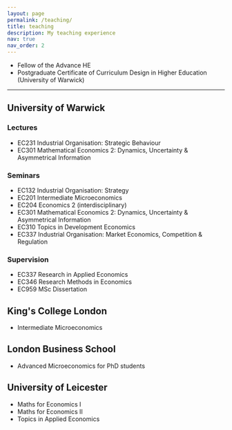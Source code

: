 ```yaml
---
layout: page
permalink: /teaching/
title: teaching
description: My teaching experience
nav: true
nav_order: 2
---
```


- Fellow of the Advance HE
- Postgraduate Certificate of Curriculum Design in Higher Education (University of Warwick)

___

## University of Warwick

### Lectures

- EC231 Industrial Organisation: Strategic Behaviour
- EC301 Mathematical Economics 2: Dynamics, Uncertainty & Asymmetrical Information

### Seminars

- EC132 Industrial Organisation: Strategy
- EC201 Intermediate Microeconomics
- EC204 Economics 2 (interdisciplinary)
- EC301 Mathematical Economics 2: Dynamics, Uncertainty & Asymmetrical Information
- EC310 Topics in Development Economics
- EC337 Industrial Organisation: Market Economics, Competition & Regulation

### Supervision

- EC337 Research in Applied Economics
- EC346 Research Methods in Economics
- EC959 MSc Dissertation

## King's College London

- Intermediate Microeconomics

## London Business School

- Advanced Microeconomics for PhD students

## University of Leicester

- Maths for Economics I
- Maths for Economics II
- Topics in Applied Economics
